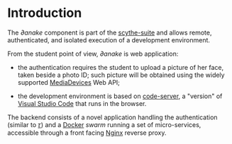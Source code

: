 # Introduction

The *∂anake* component is part of the [scythe-suite](https://github.com/scythe-suite/) and allows remote, authenticated, and isolated execution of a development environment.

From the student point of view, *∂anake* is web application:

* the authentication requires the student to upload a picture of her face, taken beside a photo ID; such picture will be obtained using the widely supported [MediaDevices](https://developer.mozilla.org/en-US/docs/Web/API/MediaDevices) Web API;

* the development environment is based on [code-server](https://github.com/cdr/code-server), a "version" of [Visual Studio Code](https://code.visualstudio.com/) that runs in the browser.

The backend consists of a novel application handling the authentication (similar to [𝜏](https://github.com/mapio/tau)) and a [Docker](https://www.docker.com/) *swarm* running a set of micro-services, accessible through a front facing [Nginx](https://www.nginx.com/) reverse proxy.